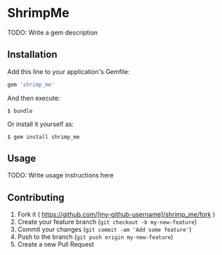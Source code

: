 # ShrimpMe

TODO: Write a gem description

## Installation

Add this line to your application's Gemfile:

```ruby
gem 'shrimp_me'
```

And then execute:

    $ bundle

Or install it yourself as:

    $ gem install shrimp_me

## Usage

TODO: Write usage instructions here

## Contributing

1. Fork it ( https://github.com/[my-github-username]/shrimp_me/fork )
2. Create your feature branch (`git checkout -b my-new-feature`)
3. Commit your changes (`git commit -am 'Add some feature'`)
4. Push to the branch (`git push origin my-new-feature`)
5. Create a new Pull Request
